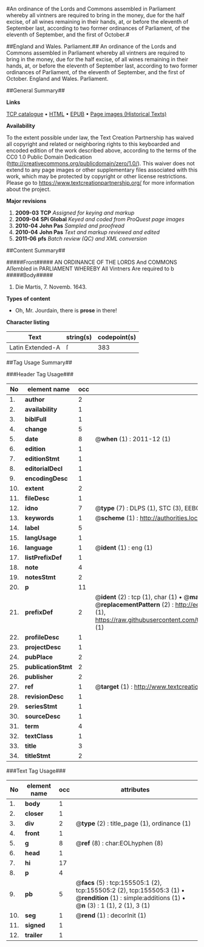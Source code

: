 #An ordinance of the Lords and Commons assembled in Parliament whereby all vintners are required to bring in the money, due for the half excise, of all wines remaining in their hands, at, or before the eleventh of September last, according to two former ordinances of Parliament, of the eleventh of September, and the first of October.#

##England and Wales. Parliament.##
An ordinance of the Lords and Commons assembled in Parliament whereby all vintners are required to bring in the money, due for the half excise, of all wines remaining in their hands, at, or before the eleventh of September last, according to two former ordinances of Parliament, of the eleventh of September, and the first of October.
England and Wales. Parliament.

##General Summary##

**Links**

[TCP catalogue](http://www.ota.ox.ac.uk/tcp/)  • 
[HTML](http://tei.it.ox.ac.uk/tcp/Texts-HTML/free/A83/A83318.html)  • 
[EPUB](http://tei.it.ox.ac.uk/tcp/Texts-EPUB/free/A83/A83318.epub) • 
[Page images (Historical Texts)](https://historicaltexts.jisc.ac.uk/eebo-99863110e)

**Availability**

To the extent possible under law, the Text Creation Partnership has waived all copyright and related or neighboring rights to this keyboarded and encoded edition of the work described above, according to the terms of the CC0 1.0 Public Domain Dedication (http://creativecommons.org/publicdomain/zero/1.0/). This waiver does not extend to any page images or other supplementary files associated with this work, which may be protected by copyright or other license restrictions. Please go to https://www.textcreationpartnership.org/ for more information about the project.

**Major revisions**

1. __2009-03__ __TCP__ *Assigned for keying and markup*
1. __2009-04__ __SPi Global__ *Keyed and coded from ProQuest page images*
1. __2010-04__ __John Pas__ *Sampled and proofread*
1. __2010-04__ __John Pas__ *Text and markup reviewed and edited*
1. __2011-06__ __pfs__ *Batch review (QC) and XML conversion*

##Content Summary##

#####Front#####
AN ORDINANCE OF THE LORDS And COMMONS Aſſembled in PARLIAMENT WHEREBY All Vintners Are required to b
#####Body#####

1. Die Martis, 7. Novemb. 1643.

**Types of content**

  * Oh, Mr. Jourdain, there is **prose** in there!

**Character listing**


|Text|string(s)|codepoint(s)|
|---|---|---|
|Latin Extended-A|ſ|383|

##Tag Usage Summary##

###Header Tag Usage###

|No|element name|occ|attributes|
|---|---|---|---|
|1.|__author__|2||
|2.|__availability__|1||
|3.|__biblFull__|1||
|4.|__change__|5||
|5.|__date__|8| @__when__ (1) : 2011-12 (1)|
|6.|__edition__|1||
|7.|__editionStmt__|1||
|8.|__editorialDecl__|1||
|9.|__encodingDesc__|1||
|10.|__extent__|2||
|11.|__fileDesc__|1||
|12.|__idno__|7| @__type__ (7) : DLPS (1), STC (3), EEBO-CITATION (1), PROQUEST (1), VID (1)|
|13.|__keywords__|1| @__scheme__ (1) : http://authorities.loc.gov/ (1)|
|14.|__label__|5||
|15.|__langUsage__|1||
|16.|__language__|1| @__ident__ (1) : eng (1)|
|17.|__listPrefixDef__|1||
|18.|__note__|4||
|19.|__notesStmt__|2||
|20.|__p__|11||
|21.|__prefixDef__|2| @__ident__ (2) : tcp (1), char (1)  •  @__matchPattern__ (2) : ([0-9\-]+):([0-9IVX]+) (1), (.+) (1)  •  @__replacementPattern__ (2) : http://eebo.chadwyck.com/downloadtiff?vid=$1&page=$2 (1), https://raw.githubusercontent.com/textcreationpartnership/Texts/master/tcpchars.xml#$1 (1)|
|22.|__profileDesc__|1||
|23.|__projectDesc__|1||
|24.|__pubPlace__|2||
|25.|__publicationStmt__|2||
|26.|__publisher__|2||
|27.|__ref__|1| @__target__ (1) : http://www.textcreationpartnership.org/docs/. (1)|
|28.|__revisionDesc__|1||
|29.|__seriesStmt__|1||
|30.|__sourceDesc__|1||
|31.|__term__|4||
|32.|__textClass__|1||
|33.|__title__|3||
|34.|__titleStmt__|2||


###Text Tag Usage###

|No|element name|occ|attributes|
|---|---|---|---|
|1.|__body__|1||
|2.|__closer__|1||
|3.|__div__|2| @__type__ (2) : title_page (1), ordinance (1)|
|4.|__front__|1||
|5.|__g__|8| @__ref__ (8) : char:EOLhyphen (8)|
|6.|__head__|1||
|7.|__hi__|17||
|8.|__p__|4||
|9.|__pb__|5| @__facs__ (5) : tcp:155505:1 (2), tcp:155505:2 (2), tcp:155505:3 (1)  •  @__rendition__ (1) : simple:additions (1)  •  @__n__ (3) : 1 (1), 2 (1), 3 (1)|
|10.|__seg__|1| @__rend__ (1) : decorInit (1)|
|11.|__signed__|1||
|12.|__trailer__|1||
